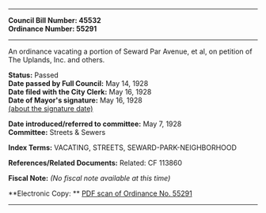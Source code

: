 * * * * *  
  
**Council Bill Number: [](#h0)[](#h2)45532**   
**Ordinance Number: 55291**  
  
* * * * *  
  
An ordinance vacating a portion of Seward Par Avenue, et al, on petition of The Uplands, Inc. and others.  
  
**Status:** Passed   
**Date passed by Full Council:** May 14, 1928   
**Date filed with the City Clerk:** May 16, 1928   
**Date of Mayor's signature:** May 16, 1928   
[(about the signature date)](/~public/approvaldate.htm)   
  
  
**Date introduced/referred to committee:** May 7, 1928   
**Committee:** Streets & Sewers   
  
**Index Terms:** VACATING, STREETS, SEWARD-PARK-NEIGHBORHOOD  
  
**References/Related Documents:** Related: CF 113860  
  
**Fiscal Note:** *(No fiscal note available at this time)*  
  
**Electronic Copy: ** [PDF scan of Ordinance No. 55291](/~archives/Ordinances/Ord_55291.pdf)  
  
* * * * *  
